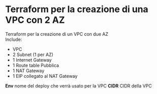 # Terraform per la creazione di una VPC con 2 AZ

Terraform per la creazione di un VPC con due AZ  
Include:  
- VPC
- 2 Subnet (1 per AZ)
- 1 Internet Gateway
- 1 Route table Pubblica
- 1 NAT Gateway
- 1 EIP collegato al NAT Gateway

 
**Env** nome del deploy che verrà usato per la VPC
**CIDR** CIDR della VPC

 
